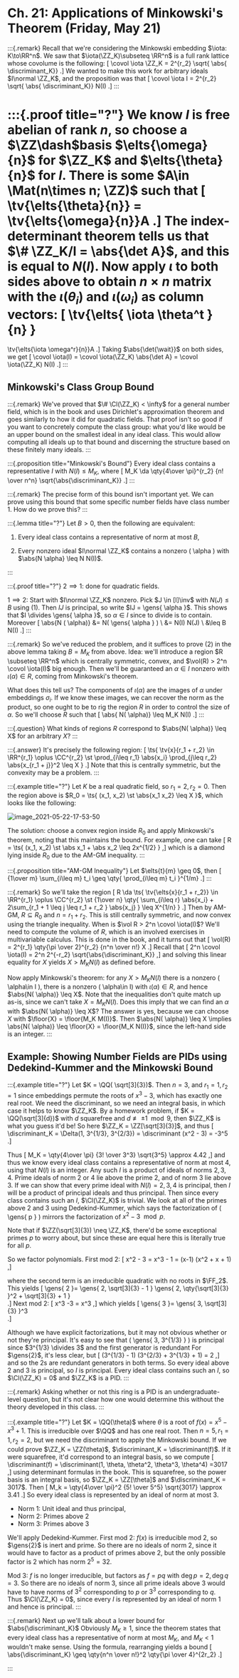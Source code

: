 # Ch. 21: Applications of Minkowski's Theorem (Friday, May 21)

:::{.remark}
Recall that we're considering the Minkowski embedding $\iota: K\to\RR^n$.
We saw that $\iota(\ZZ_K)\subseteq \RR^n$ is a full rank lattice whose covolume is the following:
\[
\covol \iota \ZZ_K = 2^{r_2} \sqrt{ \abs{ \discriminant_K}}
.\]
We wanted to make this work for arbitrary ideals $I\normal \ZZ_K$, and the proposition was that
\[
\covol \iota I = 2^{r_2} \sqrt{ \abs{ \discriminant_K}} N(I)
.\]
:::

:::{.proof title="?"}
We know $I$ is free abelian of rank $n$, so choose a $\ZZ\dash$basis $\elts{\omega}{n}$ for $\ZZ_K$ and $\elts{\theta}{n}$ for $I$.
There is some $A\in \Mat(n\times n; \ZZ)$ such that
\[
\tv{\elts{\theta}{n}} = \tv{\elts{\omega}{n}}A
.\]
The index-determinant theorem tells us that $\# \ZZ_K/I = \abs{\det A}$, and this is equal to $N(I)$.
Now apply $\iota$ to both sides above to obtain $n\times n$ matrix with the $\iota(\theta_i)$ and $\iota(\omega_i)$ as column vectors:
\[
\tv{\elts{ \iota \theta^t }{n} } 
= 
\tv{\elts{\iota \omega^r}{n}}A
.\]
Taking $\abs{\det{\wait}}$ on both sides, we get
\[
\covol \iota(I) 
= \covol \iota(\ZZ_K) \abs{\det A} 
= \covol \iota(\ZZ_K) N(I)
.\]
:::

## Minkowski's Class Group Bound

:::{.remark}
We've proved that $\# \Cl(\ZZ_K) < \infty$ for a general number field, which is in the book and uses Dirichlet's approximation theorem and goes similarly to how it did for quadratic fields.
That proof isn't so good if you want to concretely compute the class group: what you'd like would be an upper bound on the smallest ideal in any ideal class.
This would allow computing all ideals up to that bound and discerning the structure based on these finitely many ideals.
:::

:::{.proposition title="Minkowski's Bound"}
Every ideal class contains a representative $I$ with $N(I) \leq M_K$, where 
\[
M_K \da \qty{4\over \pi}^{r_2} {n! \over n^n} \sqrt{\abs{\discriminant_K}}
.\]
:::

:::{.remark}
The precise form of this bound isn't important yet.
We can prove using this bound that some specific number fields have class number 1.
How do we prove this?
:::

:::{.lemma title="?"}
Let $B>0$, then the following are equivalent: 

1. Every ideal class contains a representative of norm at most $B$,

2. Every nonzero ideal $I\normal \ZZ_K$ contains a nonzero \( \alpha \) with $\abs{N \alpha} \leq N N(I)$.

:::

:::{.proof title="?"}
$2\implies 1$: 
done for quadratic fields.

$1\implies 2$:
Start with $I\normal \ZZ_K$ nonzero.
Pick $J \in [I]\inv$ with $N(J) \leq B$ using (1).
Then $IJ$ is principal, so write $IJ = \gens{ \alpha }$. 
This shows that $I \divides \gens{ \alpha }$, so $\alpha\in I$ since to divide is to contain. 
Moreover
\[
\abs{N ( \alpha)} 
&= N( \gens{ \alpha } ) \\
&= N(I) N(J) \\
&\leq B N(I)
.\]
:::

:::{.remark}
So we've reduced the problem, and it suffices to prove (2) in the above lemma taking $B = M_K$ from above.
Idea: we'll introduce a region $R \subseteq \RR^n$ which is centrally symmetric, convex, and $\vol(R) > 2^n \covol \iota(I)$ big enough.
Then we'll be guaranteed an $\alpha \in I$ nonzero with $\iota( \alpha)\in R$, coming from Minkowski's theorem.

What does this tell us?
The components of $\iota( \alpha)$ are the images of $\alpha$ under embeddings $\sigma_i$.
If we know these images, we can recover the norm as the product, so one ought to be to rig the region $R$ in order to control the size of $\alpha$.
So we'll choose $R$ such that 
\[
\abs{ N( \alpha)} \leq M_K N(I)
.\]
:::

:::{.question}
What kinds of regions $R$ correspond to $\abs{N( \alpha)} \leq X$ for an arbitrary $X$?
:::

:::{.answer}
It's precisely the following region:
\[
\ts{ \tv{x}{r_1 + r_2} \in \RR^{r_1} \oplus \CC^{r_2} \st \prod_{i\leq r_1} \abs{x_i} \prod_{j\leq r_2} \abs{x_{r_1 + j}}^2 \leq X } 
.\]
Note that this is centrally symmetric, but the convexity may be a problem.
:::

:::{.example title="?"}
Let $K$ be a real quadratic field, so $r_1 = 2, r_2 = 0$.
Then the region above is $R_0 = \ts{ (x_1, x_2) \st \abs{x_1 x_2} \leq X }$, which looks like the following:

![image_2021-05-22-17-53-50](figures/image_2021-05-22-17-53-50.png)

The solution: choose a convex region inside $R_0$ and apply Minkowski's theorem, noting that this maintains the bound.
For example, one can take
\[
R = \ts{ (x_1, x_2) \st \abs x_1 + \abs x_2 \leq 2x^{1/2} } 
,\]
which is a diamond lying inside $R_0$ due to the AM-GM inequality.
:::

:::{.proposition title="AM-GM Inequality"}
Let $\elts{t}{m} \geq 0$, then 
\[
{1\over m} \sum_{i\leq m} t_i \geq \qty{ \prod_{i\leq m} t_i }^{1/m}
.\]
:::

:::{.remark}
So we'll take the region
\[
R \da \ts{ \tv{\elts{x}{r_1 + r_2}} \in \RR^{r_1} \oplus \CC^{r_2} \st 
{1\over n} \qty{ \sum_{i\leq r} \abs{x_i} + 2\sum_{r_1 + 1 \leq j \leq r_1 + r_2 } \abs{x_j} } \leq X^{1/n}
} 
.\]
Then by AM-GM, $R \subseteq R_0$ and $n= r_1 + r_2$.
This is still centrally symmetric, and now convex using the triangle inequality.
When is $\vol R > 2^n \covol \iota(I)$?
We'll need to compute the volume of $R$, which is an involved exercises in multivariable calculus.
This is done in the book, and it turns out that
\[
\vol(R) = 2^{r_1} \qty{\pi \over 2}^{r_2} {n^n \over n!} X
.\]
Recall that
\[
2^n \covol \iota(I) = 2^n 2^{-r_2} \sqrt{\abs{\discriminant_K}}
,\]
and solving this linear equality for $X$ yields $X > M_K N(I)$ as defined before.

Now apply Minkowski's theorem: for any $X > M_K N(I)$ there is a nonzero \( \alpha\in I \), there is a nonzero \( \alpha\in I\) with $\iota( \alpha)\in R$, and hence $\abs{N( \alpha)} \leq X$.
Note that the inequalities don't quite match up as-is, since we can't take $X = M_K N(I)$.
Does this imply that we can find an $\alpha$ with $\abs{N( \alpha)} \leq X$?
The answer is yes, because we can choose $X$ with $\floor{X} = \floor{M_K M(I)}$.
Then $\abs{N( \alpha)} \leq X \implies \abs{N( \alpha)} \leq \floor{X} = \floor{M_K N(I)}$, since the left-hand side is an integer.
:::

## Example: Showing Number Fields are PIDs using Dedekind-Kummer and the Minkowski Bound

:::{.example title="?"}
Let $K = \QQ( \sqrt[3]{3})$.
Then $n=3$, and $r_1 = 1, r_2 = 1$ since embeddings permute the roots of $x^3-3$, which has exactly one real root.
We need the discriminant, so we need an integral basis, in which case it helps to know $\ZZ_K$.
By a homework problem, if $K = \QQ(\sqrt[3]{d})$ with $d$ squarefree and $d\not\equiv \pm 1\mod 9$, then $\ZZ_K$ is what you guess it'd be!
So here $\ZZ_K = \ZZ[\sqrt[3]{3}]$, and thus
\[
\discriminant_K = \Delta(1, 3^{1/3}, 3^{2/3})
= \discriminant (x^2 - 3) = -3^5
.\]

Thus
\[
M_K = \qty{4\over \pi} {3! \over 3^3} \sqrt{3^5} \approx 4.42
,\]
and thus we know every ideal class contains a representative of norm at most 4, using that $N(I)$ is an integer.
Any such $I$ is a product of ideals of norms $2,3,4$.
Prime ideals of norm 2 or 4 lie above the prime 2, and of norm 3 lie above 3.
If we can show that every prime ideal with $N(I) = 2,3,4$ is principal, then $I$ will be a product of principal ideals and thus principal.
Then since every class contains such an $I$, $\Cl(\ZZ_K)$ is trivial.
We look at all of the primes above 2 and 3 using Dedekind-Kummer, which says the factorization of \( \gens{ p }  \) mirrors the factorization of $x^2 - 3 \mod p$.

Note that if $\ZZ(\sqrt[3]{3}) \neq \ZZ_K$, there'd be some exceptional primes $p$ to worry about, but since these are equal here this is literally true for all $p$.

So we factor polynomials.
First mod 2:
\[
x^2 - 3 = x^3 - 1 = (x-1) (x^2 + x + 1)
,\]

where the second term is an irreducible quadratic with no roots in $\FF_2$.
This yields
\[
\gens{ 2 }= \gens{ 2, \sqrt[3]{3} - 1 } \gens{ 2, \qty{\sqrt[3]{3} }^2 + \sqrt[3]{3} + 1 }   
.\]
Next mod 2:
\[
x^3 -3 = x^3
,\]
which yields
\[
\gens{ 3 }= \gens{ 3, \sqrt[3]{3} }^3  
.\]

Although we have explicit factorizations, but it may not obvious whether or not they're principal.
It's easy to see that \( \gens{ 3, 3^{1/3} }  \) is principal since $3^{1/3} \divides 3$ and the first generator is redundant
For $\gens{2}$, it's less clear, but
\[
(3^{1/3} - 1) (3^{2/3} + 3^{1/3} + 1) = 2
,\]
and so the 2s are redundant generators in both terms. 
So every ideal above 2 and 3 is principal, so $I$ is principal.
Every ideal class contains such an $I$, so $\Cl(\ZZ_K) = 0$ and $\ZZ_K$ is a PID.
:::

:::{.remark}
Asking whether or not this ring is a PID is an undergraduate-level question, but it's not clear how one would determine this without the theory developed in this class.
:::

:::{.example title="?"}
Let $K = \QQ(\theta)$ where $\theta$ is a root of $f(x) = x^5-x^3 + 1$.
This is irreducible over $\QQ$ and has one real root.
Then $n=5, r_1 = 1, r_2 = 2$, but we need the discriminant to apply the Minkowski bound.
If we could prove $\ZZ_K = \ZZ(\theta)$, $\discriminant_K = \discriminant(f)$.
If it were squarefree, it'd correspond to an integral basis, so we compute
\[
\discriminant(f) = \discriminant(1, \theta, \theta^2, \theta^3, \theta^4) =3017
,\]
using determinant formulas in the book.
This is squarefree, so the power basis is an integral basis, so $\ZZ_K = \ZZ[\theta]$ and $\discriminant_K = 3017$.
Then
\[
M_k = \qty{4\over \pi}^2 {5! \over 5^5} \sqrt{3017} \approx 3.41
.\]
So every ideal class is represented by an ideal of norm at most $3$.

- Norm 1: Unit ideal and thus principal,
- Norm 2: Primes above 2
- Norm 3: Primes above 3

We'll apply Dedekind-Kummer.
First mod 2: $f(x)$ is irreducible mod 2, so $\gens{2}$ is inert and prime.
So there are no ideals of norm 2, since it would have to factor as a product of primes above 2, but the only possible factor is 2 which has norm $2^5 =32$.

Mod 3:
$f$ is no longer irreducible, but factors as $f=pq$ with $\deg p = 2,\deg q = 3$.
So there are no ideals of norm 3, since all prime ideals above 3 would have to have norms of $3^2$ corresponding to $p$ or $3^3$ corresponding to $q$.
Thus $\Cl(\ZZ_K) = 0$, since every $I$ is represented by an ideal of norm 1 and hence is principal.
:::

:::{.remark}
Next up we'll talk about a lower bound for $\abs{\discriminant_K}$
Obviously $M_K \geq 1$, since the theorem states that every ideal class has a representative of norm at most $M_K$, and $M_K< 1$ wouldn't make sense.
Using the formula, rearranging yields a bound
\[
\abs{\discriminant_K} \geq \qty{n^n \over n!}^2 \qty{\pi \over 4}^{2r_2}
.\]

:::

